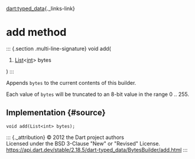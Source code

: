 [dart:typed\_data](../../dart-typed_data/dart-typed_data-library){._links-link}

add method
==========

::: {.section .multi-line-signature}
void add(

1.  [List](../../dart-core/list-class)\<[int](../../dart-core/int-class)\>
    bytes

)
:::

Appends `bytes` to the current contents of this builder.

Each value of `bytes` will be truncated to an 8-bit value in the range 0
.. 255.

Implementation {#source}
--------------

``` {.language-dart data-language="dart"}
void add(List<int> bytes);
```

::: {._attribution}
© 2012 the Dart project authors\
Licensed under the BSD 3-Clause \"New\" or \"Revised\" License.\
<https://api.dart.dev/stable/2.18.5/dart-typed_data/BytesBuilder/add.html>
:::
